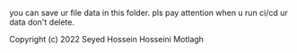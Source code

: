 you can save ur file data in this folder.
pls pay attention when u run ci/cd ur data don't delete.

Copyright (c) 2022 Seyed Hossein Hosseini Motlagh

